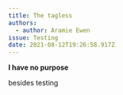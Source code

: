 ```yaml
---
title: The tagless
authors:
  - author: Aramie Ewen
issue: Testing
date: 2021-08-12T19:26:58.917Z
---
```

**I have no purpose**

besides testing